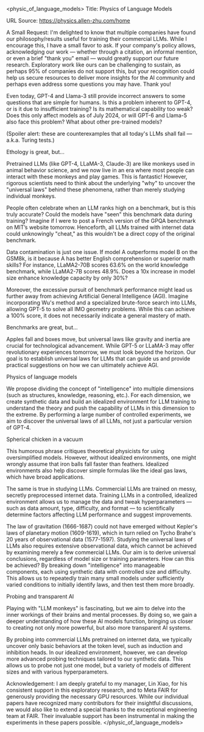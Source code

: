<physic_of_language_models>
Title: Physics of Language Models

URL Source: https://physics.allen-zhu.com/home

A Small Request: I'm delighted to know that multiple companies have found our philosophy/results useful for training their commercial LLMs. While I encourage this, I have a small favor to ask. If your company's policy allows, acknowledging our work — whether through a citation, an informal mention, or even a brief "thank you" email — would greatly support our future research. Exploratory work like ours can be challenging to sustain, as perhaps 95% of companies do not support this, but your recognition could help us secure resources to deliver more insights for the AI community and perhaps even address some questions you may have. Thank you!

Even today, GPT-4 and Llama-3 still provide incorrect answers to some questions that are simple for humans. Is this a problem inherent to GPT-4, or is it due to insufficient training? Is its mathematical capability too weak? Does this only affect models as of July 2024, or will GPT-6 and Llama-5 also face this problem? What about other pre-trained models?

(Spoiler alert: these are counterexamples that all today's LLMs shall fail — a.k.a. Turing tests.)

Ethology is great, but...

Pretrained LLMs (like GPT-4, LLaMA-3, Claude-3) are like monkeys used in animal behavior science, and we now live in an era where most people can interact with these monkeys and play games. This is fantastic! However, rigorous scientists need to think about the underlying "why" to uncover the "universal laws" behind these phenomena, rather than merely studying individual monkeys.

People often celebrate when an LLM ranks high on a benchmark, but is this truly accurate? Could the models have "seen" this benchmark data during training? Imagine if I were to post a French version of the GPQA benchmark on MIT’s website tomorrow. Henceforth, all LLMs trained with internet data could unknowingly "cheat," as this wouldn't be a direct copy of the original benchmark.

Data contamination is just one issue. If model A outperforms model B on the GSM8k, is it because A has better English comprehension or superior math skills? For instance, LLaMA2-70B scores 63.6% on the world knowledge benchmark, while LLaMA2-7B scores 48.9%. Does a 10x increase in model size enhance knowledge capacity by only 30%?

Moreover, the excessive pursuit of benchmark performance might lead us further away from achieving Artificial General Intelligence (AGI). Imagine incorporating Wu's method and a specialized brute-force search into LLMs, allowing GPT-5 to solve all IMO geometry problems. While this can achieve a 100% score, it does not necessarily indicate a general mastery of math.

Benchmarks are great, but...

Apples fall and boxes move, but universal laws like gravity and inertia are crucial for technological advancement. While GPT-5 or LLaMA-3 may offer revolutionary experiences tomorrow, we must look beyond the horizon. Our goal is to establish universal laws for LLMs that can guide us and provide practical suggestions on how we can ultimately achieve AGI.

Physics of language models

We propose dividing the concept of "intelligence" into multiple dimensions (such as structures, knowledge, reasoning, etc.). For each dimension, we create synthetic data and build an idealized environment for LLM training to understand the theory and push the capability of LLMs in this dimension to the extreme. By performing a large number of controlled experiments, we aim to discover the universal laws of all LLMs, not just a particular version of GPT-4.

Spherical chicken in a vacuum

This humorous phrase critiques theoretical physicists for using oversimplified models. However, without idealized environments, one might wrongly assume that iron balls fall faster than feathers. Idealized environments also help discover simple formulas like the ideal gas laws, which have broad applications.

The same is true in studying LLMs. Commercial LLMs are trained on messy, secretly preprocessed internet data. Training LLMs in a controlled, idealized environment allows us to manage the data and tweak hyperparameters — such as data amount, type, difficulty, and format — to scientifically determine factors affecting LLM performance and suggest improvements.

The law of gravitation (1666-1687) could not have emerged without Kepler's laws of planetary motion (1609-1619), which in turn relied on Tycho Brahe's 20 years of observational data (1577-1597). Studying the universal laws of LLMs also requires extensive observational data, which cannot be achieved by examining merely a few commercial LLMs. Our aim is to derive universal conclusions, regardless of model size or training parameters. How can this be achieved? By breaking down "intelligence" into manageable components, each using synthetic data with controlled size and difficulty. This allows us to repeatedly train many small models under sufficiently varied conditions to initially identify laws, and then test them more broadly.

Probing and transparent AI

Playing with "LLM monkeys" is fascinating, but we aim to delve into the inner workings of their brains and mental processes. By doing so, we gain a deeper understanding of how these AI models function, bringing us closer to creating not only more powerful, but also more transparent AI systems.

By probing into commercial LLMs pretrained on internet data, we typically uncover only basic behaviors at the token level, such as induction and inhibition heads. In our idealized environment, however, we can develop more advanced probing techniques tailored to our synthetic data. This allows us to probe not just one model, but a variety of models of different sizes and with various hyperparameters.

Acknowledgement: I am deeply grateful to my manager, Lin Xiao, for his consistent support in this exploratory research, and to Meta FAIR for generously providing the necessary GPU resources. While our individual papers have recognized many contributors for their insightful discussions, we would also like to extend a special thanks to the exceptional engineering team at FAIR. Their invaluable support has been instrumental in making the experiments in these papers possible.
</physic_of_language_models>
